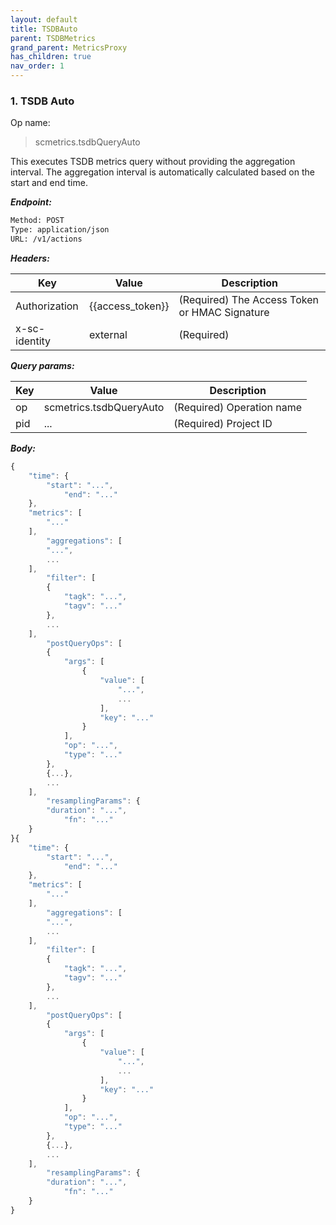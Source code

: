 ```yaml
---
layout: default
title: TSDBAuto
parent: TSDBMetrics
grand_parent: MetricsProxy
has_children: true
nav_order: 1
---
```


### 1. TSDB Auto

Op name:

> scmetrics.tsdbQueryAuto

This executes TSDB metrics query without providing the aggregation interval. The aggregation interval is automatically calculated based on the start and end time.


***Endpoint:***

```bash
Method: POST
Type: application/json
URL: /v1/actions
```

***Headers:***

| Key | Value | Description |
| --- | ------|-------------|
| Authorization | {{access_token}} | (Required) The Access Token or HMAC Signature |
| x-sc-identity | external | (Required) |


***Query params:***

| Key | Value | Description |
| --- | ------|-------------|
| op | scmetrics.tsdbQueryAuto | (Required) Operation name  |
| pid | ... | (Required)  Project ID |


***Body:***

```js        
{
    "time": {
        "start": "...",
            "end": "..."
    },
    "metrics": [
        "..."
    ],
        "aggregations": [
        "...",
        ...
    ],
        "filter": [
        {
            "tagk": "...",
            "tagv": "..."
        },
        ...
    ],
        "postQueryOps": [
        {
            "args": [
                {
                    "value": [
                        "...",
                        ...
                    ],
                    "key": "..."
                }
            ],
            "op": "...",
            "type": "..."
        },
        {...},
        ...
    ],
        "resamplingParams": {
        "duration": "...",
            "fn": "..."
    }
}{
    "time": {
        "start": "...",
            "end": "..."
    },
    "metrics": [
        "..."
    ],
        "aggregations": [
        "...",
        ...
    ],
        "filter": [
        {
            "tagk": "...",
            "tagv": "..."
        },
        ...
    ],
        "postQueryOps": [
        {
            "args": [
                {
                    "value": [
                        "...",
                        ...
                    ],
                    "key": "..."
                }
            ],
            "op": "...",
            "type": "..."
        },
        {...},
        ...
    ],
        "resamplingParams": {
        "duration": "...",
            "fn": "..."
    }
}
```

<br>